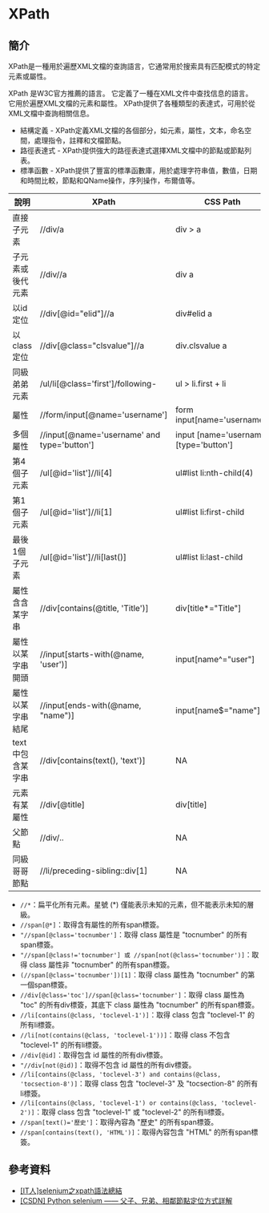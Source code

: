 # XPath

## 簡介

XPath是一種用於遍歷XML文檔的查詢語言，它通常用於搜索具有匹配模式的特定元素或屬性。&#x20;

XPath 是W3C官方推薦的語言。 它定義了一種在XML文件中查找信息的語言。 它用於遍歷XML文檔的元素和屬性。 XPath提供了各種類型的表達式，可用於從XML文檔中查詢相關信息。

* 結構定義 - XPath定義XML文檔的各個部分，如元素，屬性，文本，命名空間，處理指令，註釋和文檔節點。
* 路徑表達式 - XPath提供強大的路徑表達式選擇XML文檔中的節點或節點列表。&#x20;
* 標準函數 - XPath提供了豐富的標準函數庫，用於處理字符串值，數值，日期和時間比較，節點和QName操作，序列操作，布爾值等。

| 說明         | XPath                                        | CSS Path                                |
| ---------- | -------------------------------------------- | --------------------------------------- |
| 直接子元素      | //div/a                                      | div > a                                 |
| 子元素或後代元素   | //div//a                                     | div a                                   |
| 以id定位      | //div\[@id="elid"]//a                        | div#elid a                              |
| 以class定位   | //div\[@class="clsvalue"]//a                 | div.clsvalue a                          |
| 同級弟弟元素     | /ul/li\[@class='first']/following-           | ul > li.first + li                      |
| 屬性         | //form/input\[@name='username']              | form input\[name='username']            |
| 多個屬性       | //input\[@name='username' and type='button'] | input \[name='username]\[type='button'] |
| 第4個子元素     | /ul\[@id='list']//li\[4]                     | ul#list li:nth-child(4)                 |
| 第1個子元素     | /ul\[@id='list']//li\[1]                     | ul#list li:first-child                  |
| 最後1個子元素    | /ul\[@id='list']//li\[last()]                | ul#list li:last-child                   |
| 屬性含含某字串    | //div\[contains(@title, 'Title')]            | div\[title\*="Title"]                   |
| 屬性以某字串開頭   | //input\[starts-with(@name, 'user')]         | input\[name^="user"]                    |
| 屬性以某字串結尾   | //input\[ends-with(@name, "name")]           | input\[name$="name"]                    |
| text中包含某字串 | //div\[contains(text(), 'text')]             | NA                                      |
| 元素有某屬性     | //div\[@title]                               | div\[title]                             |
| 父節點        | //div/..                                     | NA                                      |
| 同級哥哥節點     | //li/preceding-sibling::div\[1]              | NA                                      |



* `//*`：扁平化所有元素。星號 (\*) 僅能表示未知的元素，但不能表示未知的層級。
* `//span[@*]`：取得含有屬性的所有span標簽。
* `"//span[@class='tocnumber']`：取得 class 屬性是 "tocnumber" 的所有span標簽。
* `"//span[@class!='tocnumber'] 或 //span[not(@class='tocnumber')]`：取得 class 屬性非 "tocnumber" 的所有span標簽。
* `(//span[@class='tocnumber'])[1]`：取得 class 屬性為 "tocnumber" 的第一個span標簽。
* `//div[@class='toc']//span[@class='tocnumber']`：取得 class 屬性為 "toc" 的所有div標簽，其底下 class 屬性為 "tocnumber" 的所有span標簽。
* `//li[contains(@class, 'toclevel-1')]`：取得 class 包含 "toclevel-1" 的所有li標簽。
* `//li[not(contains(@class, 'toclevel-1'))]`：取得 class 不包含 "toclevel-1" 的所有li標簽。
* `//div[@id]`：取得包含 id 屬性的所有div標簽。
* `"//div[not(@id)]`：取得不包含 id 屬性的所有div標簽。
* `//li[contains(@class, 'toclevel-3') and contains(@class, 'tocsection-8')]`：取得 class 包含 "toclevel-3" 及 "tocsection-8" 的所有li標簽。
* `//li[contains(@class, 'toclevel-1') or contains(@class, 'toclevel-2')]`：取得 class 包含 "toclevel-1" 或 "toclevel-2" 的所有li標簽。
* `//span[text()='歷史']`：取得內容為 "歷史" 的所有span標簽。
* `//span[contains(text(), 'HTML')]`：取得內容包含 "HTML" 的所有span標簽。

## 參考資料

* [\[IT人\]selenium之xpath語法總結](https://iter01.com/539620.html)
* [\[CSDN\] Python selenium —— 父子、兄弟、相鄰節點定位方式詳解](https://blog.csdn.net/huilan\_same/article/details/52541680)
